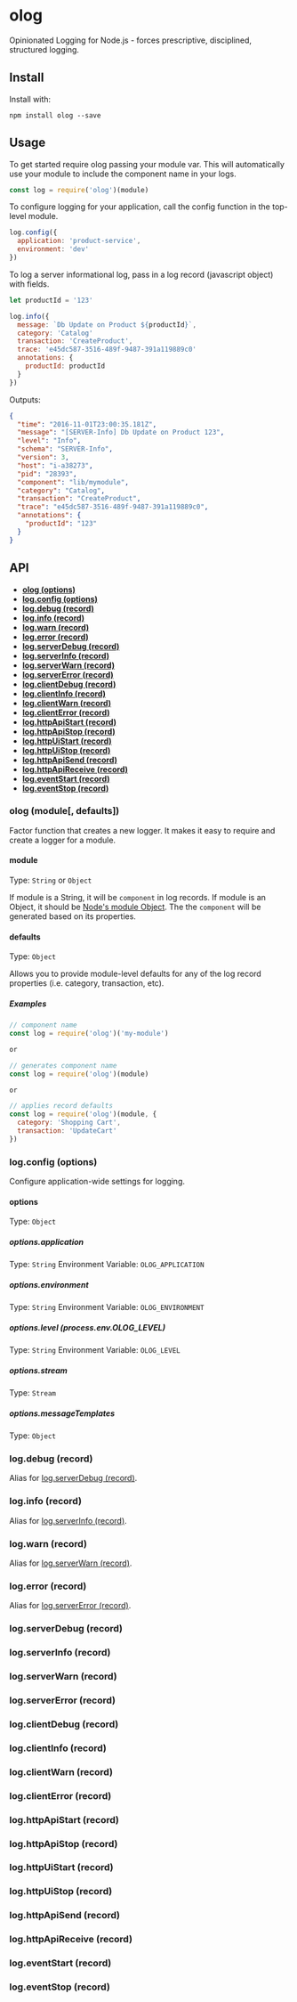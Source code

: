 # olog
Opinionated Logging for Node.js - forces prescriptive, disciplined, structured logging.

## Install
Install with:
```
npm install olog --save
```

## Usage
To get started require olog passing your module var.  This will automatically use your module to include the component name in your logs.

```js
const log = require('olog')(module)
```

To configure logging for your application, call the config function in the top-level module.

```js
log.config({
  application: 'product-service',
  environment: 'dev'
})
```

To log a server informational log, pass in a log record (javascript object) with fields.

```js
let productId = '123'

log.info({
  message: `Db Update on Product ${productId}`,
  category: 'Catalog'
  transaction: 'CreateProduct',
  trace: 'e45dc587-3516-489f-9487-391a119889c0'
  annotations: {
    productId: productId
  }
})
```

Outputs:
```json
{
  "time": "2016-11-01T23:00:35.181Z",
  "message": "[SERVER-Info] Db Update on Product 123",
  "level": "Info",
  "schema": "SERVER-Info",
  "version": 3,
  "host": "i-a38273",
  "pid": "28393",
  "component": "lib/mymodule",
  "category": "Catalog",
  "transaction": "CreateProduct",
  "trace": "e45dc587-3516-489f-9487-391a119889c0",
  "annotations": {
    "productId": "123"
  }
}
```

## API

* **[olog (options)](#olog-options)**
* **[log.config (options)](#logconfig-options)**
* **[log.debug (record)](#logdebug-record)**
* **[log.info (record)](#loginfo-record)**
* **[log.warn (record)](#logwarn-record)**
* **[log.error (record)](*logerror-record)**
* **[log.serverDebug (record)](#logserverDebug-record)**
* **[log.serverInfo (record)](#logserverInfo-record)**
* **[log.serverWarn (record)](#logserverWarn-record)**
* **[log.serverError (record)](#logserverError-record)**
* **[log.clientDebug (record)](#logclientDebug-record)**
* **[log.clientInfo (record)](#logclientInfo-record)**
* **[log.clientWarn (record)](#logclientWarn-record)**
* **[log.clientError (record)](#logclientError-record)**
* **[log.httpApiStart (record)](#loghttpApiStart-record)**
* **[log.httpApiStop (record)](#loghttpApiStop-record)**
* **[log.httpUiStart (record)](#loghttpUiStart-record)**
* **[log.httpUiStop (record)](#loghttpUiStop-record)**
* **[log.httpApiSend (record)](#loghttpApiSend-record)**
* **[log.httpApiReceive (record)](#loghttpApiReceive-record)**
* **[log.eventStart (record)](#logeventStart-record)**
* **[log.eventStop (record)](#logeventStop-record)**

### olog (module[, defaults])
Factor function that creates a new logger.  It makes it easy to require and create a logger for a module.

#### module
Type: `String` or `Object`

If module is a String, it will be `component` in log records.  If module is an Object, it should be [Node's module Object](https://nodejs.org/api/modules.html#modules_the_module_object).  The the `component` will be generated based on its properties.

#### defaults
Type: `Object`

Allows you to provide module-level defaults for any of the log record properties (i.e. category, transaction, etc).

##### Examples

```js
// component name
const log = require('olog')('my-module')  

or

// generates component name
const log = require('olog')(module)

or

// applies record defaults
const log = require('olog')(module, {
  category: 'Shopping Cart',
  transaction: 'UpdateCart'
})
```

### log.config (options)
Configure application-wide settings for logging.

#### options
Type: `Object`

##### options.application
Type: `String`
Environment Variable: `OLOG_APPLICATION`

##### options.environment
Type: `String`
Environment Variable: `OLOG_ENVIRONMENT`

##### options.level  (process.env.OLOG_LEVEL)
Type: `String`
Environment Variable: `OLOG_LEVEL`

##### options.stream
Type: `Stream`

##### options.messageTemplates
Type: `Object`

### log.debug (record)
Alias for [log.serverDebug (record)](#logserverDebug-record).

### log.info (record)
Alias for [log.serverInfo (record)](#logserverInfo-record).

### log.warn (record)
Alias for [log.serverWarn (record)](#logserverWarn-record).

### log.error (record)
Alias for [log.serverError (record)](#logserverError-record).

### log.serverDebug (record)

### log.serverInfo (record)

### log.serverWarn (record)

### log.serverError (record)

### log.clientDebug (record)

### log.clientInfo (record)

### log.clientWarn (record)

### log.clientError (record)

### log.httpApiStart (record)

### log.httpApiStop (record)

### log.httpUiStart (record)

### log.httpUiStop (record)

### log.httpApiSend (record)

### log.httpApiReceive (record)

### log.eventStart (record)

### log.eventStop (record)
